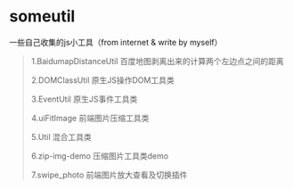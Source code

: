 # someutil
一些自己收集的js小工具（from internet & write by myself）


>1.BaidumapDistanceUtil
>	百度地图剥离出来的计算两个左边点之间的距离
>
>2.DOMClassUtil
>	原生JS操作DOM工具类
>
>3.EventUtil
>	原生JS事件工具类
>
>4.uiFitImage
>	前端图片压缩工具类
>
>5.Util 
>	混合工具类
>
>6.zip-img-demo
>	压缩图片工具类demo
>
>7.swipe_photo
>	前端图片放大查看及切换插件